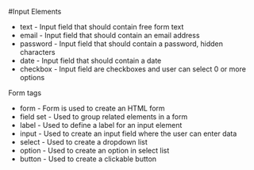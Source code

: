 #Input Elements

* text - Input field that should contain free form text
* email - Input field that should contain an email address
* password - Input field that should contain a password, hidden characters
* date - Input field that should contain a date
* checkbox - Input field are checkboxes and user can select 0 or more options

Form tags
* form - Form is used to create an HTML form
* field set - Used to group related elements in a form
* label - Used to define a label for an input element
* input - Used to create an input field where the user can enter data
* select - Used to create a dropdown list
* option - Used to create an option in select list
* button - Used to create a clickable button